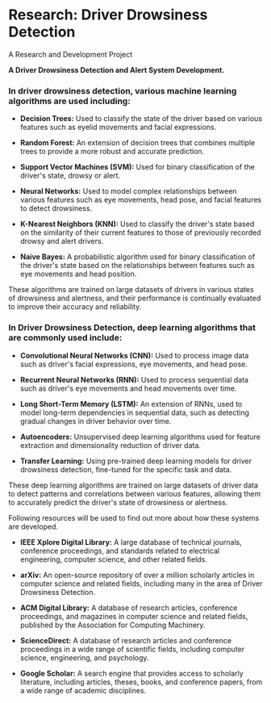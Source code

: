 # Research: Driver Drowsiness Detection
A Research and Development Project

**A Driver Drowsiness Detection and Alert System Development.**

### In driver drowsiness detection, various machine learning algorithms are used including:

* **Decision Trees:** Used to classify the state of the driver based on various features such as eyelid movements and facial expressions.

* **Random Forest:** An extension of decision trees that combines multiple trees to provide a more robust and accurate prediction.

* **Support Vector Machines (SVM):** Used for binary classification of the driver's state, drowsy or alert.

* **Neural Networks:** Used to model complex relationships between various features such as eye movements, head pose, and facial features to detect drowsiness.

* **K-Nearest Neighbors (KNN):** Used to classify the driver's state based on the similarity of their current features to those of previously recorded drowsy and alert drivers.

* **Naive Bayes:** A probabilistic algorithm used for binary classification of the driver's state based on the relationships between features such as eye movements and head position.

These algorithms are trained on large datasets of drivers in various states of drowsiness and alertness, and their performance is continually evaluated to improve their accuracy and reliability.


### In Driver Drowsiness Detection, deep learning algorithms that are commonly used include:

* **Convolutional Neural Networks (CNN):** Used to process image data such as driver's facial expressions, eye movements, and head pose.

* **Recurrent Neural Networks (RNN):** Used to process sequential data such as driver's eye movements and head movements over time.

* **Long Short-Term Memory (LSTM):** An extension of RNNs, used to model long-term dependencies in sequential data, such as detecting gradual changes in driver behavior over time.

* **Autoencoders:** Unsupervised deep learning algorithms used for feature extraction and dimensionality reduction of driver data.

* **Transfer Learning:** Using pre-trained deep learning models for driver drowsiness detection, fine-tuned for the specific task and data.

These deep learning algorithms are trained on large datasets of driver data to detect patterns and correlations between various features, allowing them to accurately predict the driver's state of drowsiness or alertness.



Following resources will be used to find out more about how these systems are developed.

* **IEEE Xplore Digital Library:** A large database of technical journals, conference proceedings, and standards related to electrical engineering, computer science, and other related fields.

* **arXiv:** An open-source repository of over a million scholarly articles in computer science and related fields, including many in the area of Driver Drowsiness Detection.

* **ACM Digital Library:** A database of research articles, conference proceedings, and magazines in computer science and related fields, published by the Association for Computing Machinery.

* **ScienceDirect:** A database of research articles and conference proceedings in a wide range of scientific fields, including computer science, engineering, and psychology.

* **Google Scholar:** A search engine that provides access to scholarly literature, including articles, theses, books, and conference papers, from a wide range of academic disciplines.
